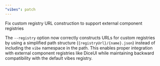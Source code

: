 ```yaml
---
"vibes": patch
---
```


Fix custom registry URL construction to support external component registries

The `--registry` option now correctly constructs URLs for custom registries by using a simplified path structure (`{registryUrl}/{name}.json`) instead of including the `vibe` namespace in the path. This enables proper integration with external component registries like DiceUI while maintaining backward compatibility with the default vibes registry.
